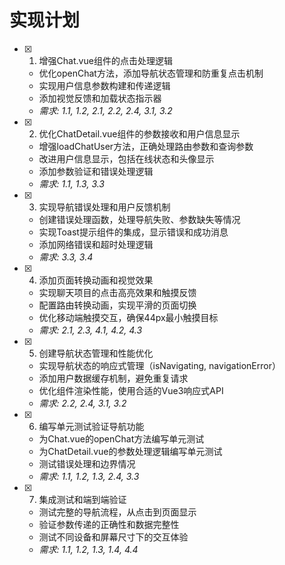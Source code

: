 # 实现计划

- [x] 1. 增强Chat.vue组件的点击处理逻辑



  - 优化openChat方法，添加导航状态管理和防重复点击机制
  - 实现用户信息参数构建和传递逻辑
  - 添加视觉反馈和加载状态指示器
  - _需求: 1.1, 1.2, 2.1, 2.2, 2.4, 3.1, 3.2_

- [x] 2. 优化ChatDetail.vue组件的参数接收和用户信息显示


  - 增强loadChatUser方法，正确处理路由参数和查询参数
  - 改进用户信息显示，包括在线状态和头像显示
  - 添加参数验证和错误处理逻辑
  - _需求: 1.1, 1.3, 3.3_

- [x] 3. 实现导航错误处理和用户反馈机制


  - 创建错误处理函数，处理导航失败、参数缺失等情况
  - 实现Toast提示组件的集成，显示错误和成功消息
  - 添加网络错误和超时处理逻辑
  - _需求: 3.3, 3.4_

- [x] 4. 添加页面转换动画和视觉效果


  - 实现聊天项目的点击高亮效果和触摸反馈
  - 配置路由转换动画，实现平滑的页面切换
  - 优化移动端触摸交互，确保44px最小触摸目标
  - _需求: 2.1, 2.3, 4.1, 4.2, 4.3_

- [x] 5. 创建导航状态管理和性能优化

  - 实现导航状态的响应式管理（isNavigating, navigationError）
  - 添加用户数据缓存机制，避免重复请求
  - 优化组件渲染性能，使用合适的Vue3响应式API
  - _需求: 2.2, 2.4, 3.1, 3.2_

- [x] 6. 编写单元测试验证导航功能


  - 为Chat.vue的openChat方法编写单元测试
  - 为ChatDetail.vue的参数处理逻辑编写单元测试
  - 测试错误处理和边界情况
  - _需求: 1.1, 1.2, 1.3, 2.4, 3.3_

- [x] 7. 集成测试和端到端验证


  - 测试完整的导航流程，从点击到页面显示
  - 验证参数传递的正确性和数据完整性
  - 测试不同设备和屏幕尺寸下的交互体验
  - _需求: 1.1, 1.2, 1.3, 1.4, 4.4_
